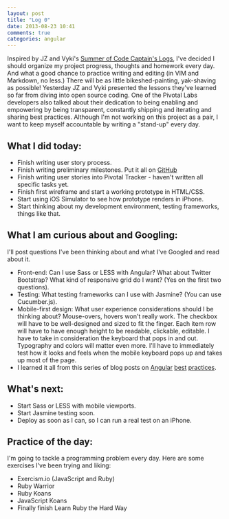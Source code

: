 ```yaml
---
layout: post
title: "Log 0"
date: 2013-08-23 10:41
comments: true
categories: angular
---
```


Inspired by JZ and Vyki's [Summer of Code Captain's Logs](http://dysania.github.io/blog/), I've decided I should organize my project progress, thoughts and homework every day. And what a good chance to practice writing and editing (in VIM and Markdown, no less.) There will be as little bikeshed-painting, yak-shaving as possible! Yesterday JZ and Vyki presented the lessons they've learned so far from diving into open source coding. One of the Pivotal Labs developers also talked about their dedication to being enabling and empowering by being transparent, constantly shipping and iterating and sharing best practices. Although I'm not working on this project as a pair, I want to keep myself accountable by writing a "stand-up" every day.

## What I did today:

+ Finish writing user story process.
+ Finish writing preliminary milestones. Put it all on [GitHub](https://github.com/machikoyasuda/angular-checklist)
+ Finish writing user stories into Pivotal Tracker - haven't written all specific tasks yet.
+ Finish first wireframe and start a working prototype in HTML/CSS.
+ Start using iOS Simulator to see how prototype renders in iPhone. 
+ Start thinking about my development environment, testing frameworks, things like that.
 
## What I am curious about and Googling:

I'll post questions I've been thinking about and what I've Googled and read about it.

+ Front-end: Can I use Sass or LESS with Angular? What about Twitter Bootstrap? What kind of responsive grid do I want? (Yes on the first two questions).
+ Testing: What testing frameworks can I use with Jasmine? (You can use Cucumber.js).
+ Mobile-first design: What user experience considerations should I be thinking about? Mouse-overs, hovers won't really work. The checkbox will have to be well-designed and sized to fit the finger. Each item row will have to have enough height to be readable, clickable, editable. I have to take in consideration the keyboard that pops in and out. Typography and colors will matter even more. I'll have to immediately test how it looks and feels when the mobile keyboard pops up and takes up most of the page. 
+ I learned it all from this series of blog posts on [Angular](http://blog.artlogic.com/2013/05/02/ive-been-doing-it-wrong-part-1-of-3/) [best](http://blog.artlogic.com/2013/05/06/angularjs-best-practices-ive-been-doing-it-wrong-part-2-of-3/) [practices](http://blog.artlogic.com/2013/05/08/angularjs-best-practices-ive-been-doing-it-wrong-part-3-of-3/). 

## What's next:
+ Start Sass or LESS with mobile viewports.
+ Start Jasmine testing soon.
+ Deploy as soon as I can, so I can run a real test on an iPhone.

## Practice of the day:

I'm going to tackle a programming problem every day. Here are some exercises I've been trying and liking:

+ Exercism.io (JavaScript and Ruby)
+ Ruby Warrior 
+ Ruby Koans
+ JavaScript Koans
+ Finally finish Learn Ruby the Hard Way

